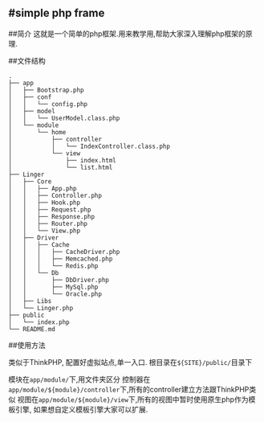 #simple php frame
---

##简介
这就是一个简单的php框架.用来教学用,帮助大家深入理解php框架的原理.

##文件结构
```
.
├── app
│   ├── Bootstrap.php
│   ├── conf
│   │   └── config.php
│   ├── model
│   │   └── UserModel.class.php
│   └── module
│       └── home
│           ├── controller
│           │   └── IndexController.class.php
│           └── view
│               ├── index.html
│               └── list.html
├── Linger
│   ├── Core
│   │   ├── App.php
│   │   ├── Controller.php
│   │   ├── Hook.php
│   │   ├── Request.php
│   │   ├── Response.php
│   │   ├── Router.php
│   │   └── View.php
│   ├── Driver
│   │   ├── Cache
│   │   │   ├── CacheDriver.php
│   │   │   ├── Memcached.php
│   │   │   └── Redis.php
│   │   └── Db
│   │       ├── DbDriver.php
│   │       ├── MySql.php
│   │       └── Oracle.php
│   ├── Libs
│   └── Linger.php
├── public
│   └── index.php
└── README.md

```

##使用方法

类似于ThinkPHP, 配置好虚拟站点,单一入口.
根目录在`${SITE}/public/`目录下

模块在`app/module/`下,用文件夹区分
控制器在`app/module/${module}/controller`下,所有的controller建立方法跟ThinkPHP类似
视图在`app/module/${module}/view`下,所有的视图中暂时使用原生php作为模板引擎, 如果想自定义模板引擎大家可以扩展.

